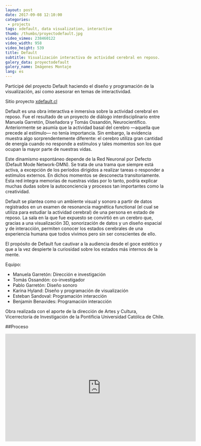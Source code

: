 ```yaml
---
layout: post
date: 2017-09-08 12:10:00
categories:
 - projects
tags: xdefault, data visualization, interactive
thumb: /thumbs/proyectodefault.jpg
video_vimeo: 238460122
video_width: 958
video_height: 539
title: Default
subtitle: Visualización interactiva de actividad cerebral en reposo.
galery_data: proyectodefault
galery_name: Imágenes Montaje
lang: es
---
```

Participé del proyecto Default haciendo el diseño y programación de la visualización, así como asesorar en temas de interactividad.


Sitio proyecto [xdefault.cl](xdefault.cl)


Default es una obra interactiva e inmersiva sobre la actividad cerebral en reposo. Fue el resultado de un proyecto de diálogo interdisciplinario entre Manuela Garretón, Diseñadora y Tomás Ossandón, Neurocientífico. Anteriormente se asumía que la actividad basal del cerebro —aquella que precede al estímulo— no tenía importancia. Sin embargo, la evidencia muestra algo sorprendentemente diferente: el cerebro utiliza gran cantidad de energía cuando no responde a estímulos y tales momentos son los que ocupan la mayor parte de nuestras vidas.

Este dinamismo espontáneo depende de la Red Neuronal por Defecto (Default Mode Network-DMN). Se trata de una trama que siempre está activa, a excepción de los períodos dirigidos a realizar tareas o responder a estímulos externos. En dichos momentos se desconecta transitoriamente. Esta red integra memorias de nuestras vidas por lo tanto, podría explicar muchas dudas sobre la autoconciencia y procesos tan importantes como la creatividad.

Default se plantea como un ambiente visual y sonoro a partir de datos registrados en un examen de resonancia magnética functional (el cual se utiliza para estudiar la actividad cerebral) de una persona en estado de reposo. La sala en la que fue expuesto se convirtió en un cerebro que, gracias a una visualización 3D, sonorización de datos y un diseño espacial y de interacción, permiten conocer los estados cerebrales de una experiencia humana que todos vivimos pero sin ser conscientes de ello.

El propósito de Default fue cautivar a la audiencia desde el goce estético y que a la vez despierte la curiosidad sobre los estados más internos de la mente.

Equipo:
* Manuela Garretón: Dirección e investigación
* Tomás Ossandón: co-investigador
* Pablo Garretón: Diseño sonoro
* Karina Hyland: Diseño y programación de visualización
* Esteban Sandoval: Programación interacción
* Benjamín Benavides: Programación interacción



Obra realizada con el aporte de la dirección de Artes y Cultura, Vicerrectoría de Investigación de la Pontificia Universidad Católica de Chile.


##Proceso 

<iframe src="https://player.vimeo.com/video/248526680?title=0&byline=0&portrait=0" width="600" height="338"  frameborder="0" webkitallowfullscreen mozallowfullscreen allowfullscreen></iframe>
